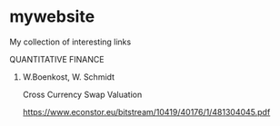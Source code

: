 # mywebsite
My collection of interesting links

QUANTITATIVE FINANCE

1. W.Boenkost, W. Schmidt

	Cross Currency Swap Valuation
	
	https://www.econstor.eu/bitstream/10419/40176/1/481304045.pdf 


